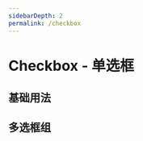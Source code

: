 ```yaml
---
sidebarDepth: 2
permalink: /checkbox
---
```


# Checkbox - 单选框


## 基础用法

<ClientOnly>
  <checkbox-demo type="basic"/>
</ClientOnly>

## 多选框组

<ClientOnly>
  <checkbox-demo type="checkboxGroup"/>
</ClientOnly>